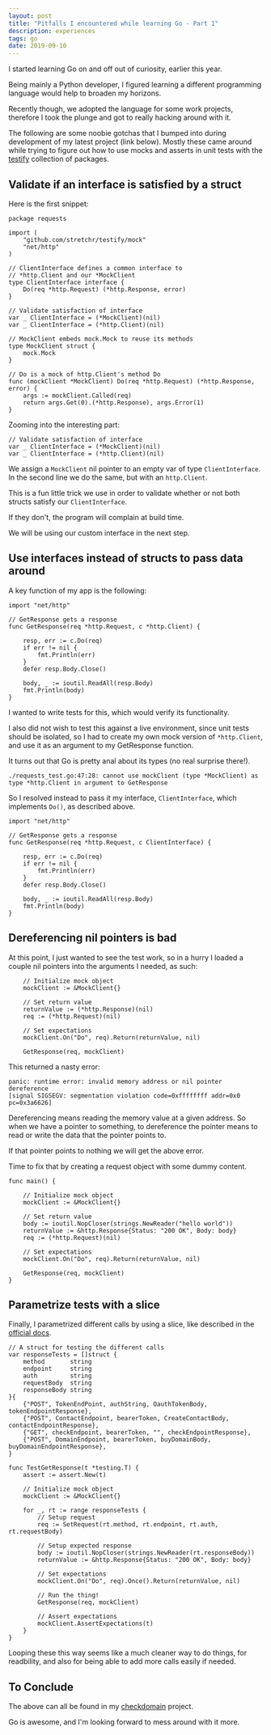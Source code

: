 ```yaml
---
layout: post
title: "Pitfalls I encountered while learning Go - Part 1"
description: experiences
tags: go
date: 2019-09-10
---
```


I started learning Go on and off out of curiosity, earlier this year.

Being mainly a Python developer, I figured learning a different programming language would help to broaden my horizons.

Recently though, we adopted the language for some work projects, therefore I took the plunge and got to really hacking around with it.

The following are some noobie gotchas that I bumped into during development of my latest project (link below).
Mostly these came around while trying to figure out how to use mocks and asserts in unit tests with the [testify](https://github.com/stretchr/testify) collection of packages.

## Validate if an interface is satisfied by a struct

Here is the first snippet:
```
package requests

import (
    "github.com/stretchr/testify/mock"
    "net/http"
)

// ClientInterface defines a common interface to
// *http.Client and our *MockClient
type ClientInterface interface {
    Do(req *http.Request) (*http.Response, error)
}

// Validate satisfaction of interface
var _ ClientInterface = (*MockClient)(nil)
var _ ClientInterface = (*http.Client)(nil)

// MockClient embeds mock.Mock to reuse its methods
type MockClient struct {
    mock.Mock
}

// Do is a mock of http.Client's method Do
func (mockClient *MockClient) Do(req *http.Request) (*http.Response, error) {
    args := mockClient.Called(req)
    return args.Get(0).(*http.Response), args.Error(1)
}
```

Zooming into the interesting part:
```
// Validate satisfaction of interface
var _ ClientInterface = (*MockClient)(nil)
var _ ClientInterface = (*http.Client)(nil)
```

We assign a `MockClient` nil pointer to an empty var of type `ClientInterface`.
In the second line we do the same, but with an `http.Client`.

This is a fun little trick we use in order to validate whether or not both structs satisfy our `ClientInterface`.

If they don't, the program will complain at build time.

We will be using our custom interface in the next step.

## Use interfaces instead of structs to pass data around

A key function of my app is the following:
```
import "net/http"

// GetResponse gets a response
func GetResponse(req *http.Request, c *http.Client) {

    resp, err := c.Do(req)
    if err != nil {
        fmt.Println(err)
    }
    defer resp.Body.Close()

    body, _ := ioutil.ReadAll(resp.Body)
    fmt.Println(body)
}
```

I wanted to write tests for this, which would verify its functionality.

I also did not wish to test this against a live environment, since unit tests should be isolated,
so I had to create my own mock version of `*http.Client`, and use it as an argument to my GetResponse function.

It turns out that Go is pretty anal about its types (no real surprise there!).

```
./requests_test.go:47:28: cannot use mockClient (type *MockClient) as type *http.Client in argument to GetResponse
```

So I resolved instead to pass it my interface, `ClientInterface`, which implements `Do()`, as described above.

```
import "net/http"

// GetResponse gets a response
func GetResponse(req *http.Request, c ClientInterface) {

    resp, err := c.Do(req)
    if err != nil {
        fmt.Println(err)
    }
    defer resp.Body.Close()

    body, _ := ioutil.ReadAll(resp.Body)
    fmt.Println(body)
}
```

## Dereferencing nil pointers is bad

At this point, I just wanted to see the test work, so in a hurry I loaded a couple nil pointers into the arguments I needed, as such:

```
    // Initialize mock object
    mockClient := &MockClient{}

    // Set return value
    returnValue := (*http.Response)(nil)
    req := (*http.Request)(nil)

    // Set expectations
    mockClient.On("Do", req).Return(returnValue, nil)

    GetResponse(req, mockClient)
```

This returned a nasty error:
```
panic: runtime error: invalid memory address or nil pointer dereference
[signal SIGSEGV: segmentation violation code=0xffffffff addr=0x0 pc=0x3a6626]
```

Dereferencing means reading the memory value at a given address.
So when we have a pointer to something, to dereference the pointer means to read or write the data that the pointer points to.

If that pointer points to nothing we will get the above error.

Time to fix that by creating a request object with some dummy content.

```
func main() {

    // Initialize mock object
    mockClient := &MockClient{}

    // Set return value
    body := ioutil.NopCloser(strings.NewReader("hello world"))
    returnValue := &http.Response{Status: "200 OK", Body: body}
    req := (*http.Request)(nil)

    // Set expectations
    mockClient.On("Do", req).Return(returnValue, nil)

    GetResponse(req, mockClient)
}
```

## Parametrize tests with a slice

Finally, I parametrized different calls by using a slice, like described in the [official docs](https://github.com/golang/go/wiki/TableDrivenTests).

```
// A struct for testing the different calls
var responseTests = []struct {
    method       string
    endpoint     string
    auth         string
    requestBody  string
    responseBody string
}{
    {"POST", TokenEndPoint, authString, OauthTokenBody, tokenEndpointResponse},
    {"POST", ContactEndpoint, bearerToken, CreateContactBody, contactEndpointResponse},
    {"GET", checkEndpoint, bearerToken, "", checkEndpointResponse},
    {"POST", DomainEndpoint, bearerToken, buyDomainBody, buyDomainEndpointResponse},
}

func TestGetResponse(t *testing.T) {
    assert := assert.New(t)

    // Initialize mock object
    mockClient := &MockClient{}

    for _, rt := range responseTests {
        // Setup request
        req := SetRequest(rt.method, rt.endpoint, rt.auth, rt.requestBody)

        // Setup expected response
        body := ioutil.NopCloser(strings.NewReader(rt.responseBody))
        returnValue := &http.Response{Status: "200 OK", Body: body}

        // Set expectations
        mockClient.On("Do", req).Once().Return(returnValue, nil)

        // Run the thing!
        GetResponse(req, mockClient)

        // Assert expectations
        mockClient.AssertExpectations(t)
    }
}
```

Looping these this way seems like a much cleaner way to do things, for readbility, and also for being able to add more calls easily if needed.

## To Conclude

The above can all be found in my [checkdomain](https://github.com/sk1u/checkdomain) project.

Go is awesome, and I'm looking forward to mess around with it more.